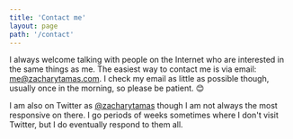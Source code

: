 ```yaml
---
title: 'Contact me'
layout: page
path: '/contact'
---
```


I always welcome talking with people on the Internet who are interested in the same things as me. The easiest way to contact me is via email: [me@zacharytamas.com](mailto:me@zacharytamas.com). I check my email as little as possible though, usually once in the morning, so please be patient. 😊

I am also on Twitter as [@zacharytamas](https://twitter.com/zacharytamas) though I am not always the most responsive on there. I go periods of weeks sometimes where I don't visit Twitter, but I do eventually respond to them all.
